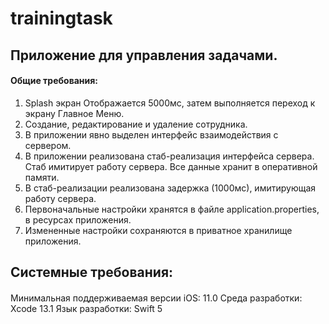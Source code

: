 # trainingtask

## Приложение для управления задачами.
#### Общие требования:
1) Splash экран Отображается 5000мс, затем выполняется переход к экрану Главное Меню.
2) Созданиe, редактирование и удаление сотрудника.
3) В приложении явно выделен интерфейс взаимодействия с сервером.
4) В приложении реализована стаб-реализация интерфейса сервера. Стаб имитирует работу сервера. Все данные хранит в оперативной памяти.
4) В стаб-реализации реализована задержка (1000мс), имитирующая работу сервера.
6) Первоначальные настройки хранятся в файле application.properties, в ресурсах приложения.
7) Измененные настройки сохраняются в приватное хранилище приложения.

## Системные требования:
#### 
Минимальная поддерживаемая версии iOS: 11.0
Среда разработки: Xcode 13.1
Язык разработки: Swift 5
